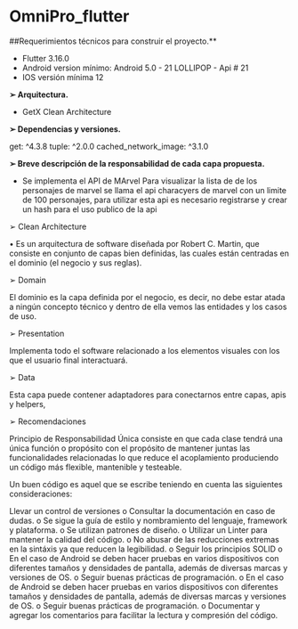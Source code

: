 # OmniPro_flutter
##Requerimientos técnicos para construir el proyecto.**
* Flutter 3.16.0
* Android version mínimo: Android 5.0 - 21 LOLLIPOP - Api # 21
* IOS versión mínima 12


**➢ Arquitectura.**
* GetX Clean Architecture


**➢ Dependencias y versiones.**

  get: ^4.3.8
  tuple: ^2.0.0
  cached_network_image: ^3.1.0

**➢ Breve descripción de la responsabilidad de cada capa propuesta.**

* Se implementa el API de MArvel
  Para visualizar la lista de de los personajes de marvel se llama el api characyers de marvel con un limite de 100 personajes, para utilizar esta api es necesario registrarse y crear un hash para el uso publico de la api

➢ Clean Architecture

• Es un arquitectura de software diseñada por Robert C. Martin, que consiste en conjunto de capas bien definidas, las cuales están centradas en el dominio (el negocio y sus reglas).

➢ Domain

El dominio es la capa definida por el negocio, es decir, no debe estar atada a ningún concepto técnico y dentro de ella vemos las entidades y los casos de uso.

➢ Presentation

Implementa todo el software relacionado a los elementos visuales con los que el usuario final interactuará.

➢ Data

Esta capa puede contener adaptadores para conectarnos entre capas, apis y helpers,

➢ Recomendaciones

Principio de Responsabilidad Única consiste en que cada clase tendrá una única función o propósito con el propósito de mantener juntas las funcionalidades relacionadas lo que reduce el acoplamiento produciendo un código más flexible, mantenible y testeable.

Un buen código es aquel que se escribe teniendo en cuenta las siguientes consideraciones:

Llevar un control de versiones o Consultar la documentación en caso de dudas. o Se sigue la guía de estilo y nombramiento del lenguaje, framework y plataforma. o Se utilizan patrones de diseño. o Utilizar un Linter para mantener la calidad del código. o No abusar de las reducciones extremas en la sintáxis ya que reducen la legibilidad. o Seguir los principios SOLID o En el caso de Android se deben hacer pruebas en varios dispositivos con diferentes tamaños y densidades de pantalla, además de diversas marcas y versiones de OS. o Seguir buenas prácticas de programación. o En el caso de Android se deben hacer pruebas en varios dispositivos con diferentes tamaños y densidades de pantalla, además de diversas marcas y versiones de OS. o Seguir buenas prácticas de programación. o Documentar y agregar los comentarios para facilitar la lectura y compresión del código.




